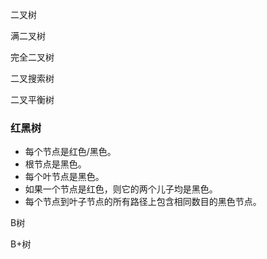 二叉树

满二叉树

完全二叉树


二叉搜索树


二叉平衡树


### 红黑树
- 每个节点是红色/黑色。
- 根节点是黑色。
- 每个叶节点是黑色。
- 如果一个节点是红色，则它的两个儿子均是黑色。
- 每个节点到叶子节点的所有路径上包含相同数目的黑色节点。



B树


B+树